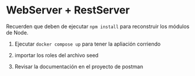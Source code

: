# WebServer + RestServer

Recuerden que deben de ejecutar ```npm install``` para reconstruir los módulos de Node.

1. Ejecutar  ```docker compose up```  para tener la apliación corriendo 

2. importar los roles del archivo seed
3. Revisar la documentación en el proyecto de postman